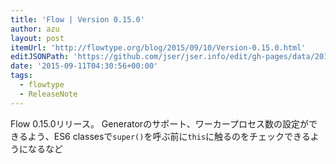 ```yaml
---
title: 'Flow | Version 0.15.0'
author: azu
layout: post
itemUrl: 'http://flowtype.org/blog/2015/09/10/Version-0.15.0.html'
editJSONPath: 'https://github.com/jser/jser.info/edit/gh-pages/data/2015/09/index.json'
date: '2015-09-11T04:30:56+00:00'
tags:
  - flowtype
  - ReleaseNote
---
```

Flow 0.15.0リリース。
Generatorのサポート、ワーカープロセス数の設定ができるよう、ES6 classesで`super()`を呼ぶ前に`this`に触るのをチェックできるようになるなど

